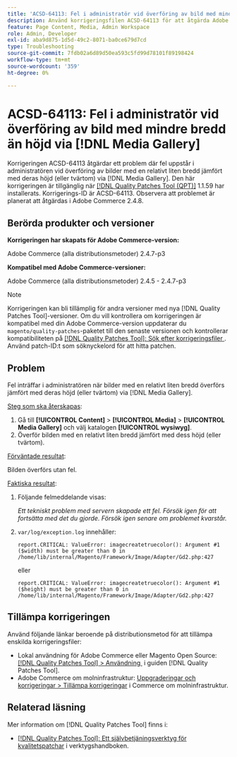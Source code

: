 ```yaml
---
title: 'ACSD-64113: Fel i administratör vid överföring av bild med mindre bredd än höjd via  [!DNL Media Gallery]'
description: Använd korrigeringsfilen ACSD-64113 för att åtgärda Adobe Commerce-problemet när fel uppstår i administratören när bilder med en relativt liten bredd överförs jämfört med höjden (eller tvärtom) via  [!DNL Media Gallery].
feature: Page Content, Media, Admin Workspace
role: Admin, Developer
exl-id: aba9d875-1d5d-49c2-8071-ba0ce679d7cd
type: Troubleshooting
source-git-commit: 7fdb02a6d89d50ea593c5fd99d78101f89198424
workflow-type: tm+mt
source-wordcount: '359'
ht-degree: 0%

---
```


# ACSD-64113: Fel i administratör vid överföring av bild med mindre bredd än höjd via [!DNL Media Gallery]

Korrigeringen ACSD-64113 åtgärdar ett problem där fel uppstår i administratören vid överföring av bilder med en relativt liten bredd jämfört med deras höjd (eller tvärtom) via [!DNL Media Gallery]. Den här korrigeringen är tillgänglig när [[!DNL Quality Patches Tool (QPT)]](/help/tools/quality-patches-tool/quality-patches-tool-to-self-serve-quality-patches.md) 1.1.59 har installerats. Korrigerings-ID är ACSD-64113. Observera att problemet är planerat att åtgärdas i Adobe Commerce 2.4.8.

## Berörda produkter och versioner

**Korrigeringen har skapats för Adobe Commerce-version:**

Adobe Commerce (alla distributionsmetoder) 2.4.7-p3

**Kompatibel med Adobe Commerce-versioner:**

Adobe Commerce (alla distributionsmetoder) 2.4.5 - 2.4.7-p3

>[!NOTE]
>
>Korrigeringen kan bli tillämplig för andra versioner med nya [!DNL Quality Patches Tool]-versioner. Om du vill kontrollera om korrigeringen är kompatibel med din Adobe Commerce-version uppdaterar du `magento/quality-patches`-paketet till den senaste versionen och kontrollerar kompatibiliteten på [[!DNL Quality Patches Tool]: Sök efter korrigeringsfiler &#x200B;](https://experienceleague.adobe.com/tools/commerce-quality-patches/index.html?lang=sv-SE). Använd patch-ID:t som söknyckelord för att hitta patchen.

## Problem

Fel inträffar i administratören när bilder med en relativt liten bredd överförs jämfört med deras höjd (eller tvärtom) via [!DNL Media Gallery].

<u>Steg som ska återskapas</u>:

1. Gå till **[!UICONTROL Content]** > **[!UICONTROL Media]** > **[!UICONTROL Media Gallery]** och välj katalogen **[!UICONTROL wysiwyg]**.
1. Överför bilden med en relativt liten bredd jämfört med dess höjd (eller tvärtom).

<u>Förväntade resultat</u>:

Bilden överförs utan fel.

<u>Faktiska resultat</u>:

1. Följande felmeddelande visas:

   *Ett tekniskt problem med servern skapade ett fel. Försök igen för att fortsätta med det du gjorde. Försök igen senare om problemet kvarstår.*
1. `var/log/exception.log` innehåller:

   ```
   report.CRITICAL: ValueError: imagecreatetruecolor(): Argument #1 ($width) must be greater than 0 in /home/lib/internal/Magento/Framework/Image/Adapter/Gd2.php:427
   ```

   eller

   ```
   report.CRITICAL: ValueError: imagecreatetruecolor(): Argument #1 ($height) must be greater than 0 in /home/lib/internal/Magento/Framework/Image/Adapter/Gd2.php:427
   ```

## Tillämpa korrigeringen

Använd följande länkar beroende på distributionsmetod för att tillämpa enskilda korrigeringsfiler:

* Lokal användning för Adobe Commerce eller Magento Open Source: [[!DNL Quality Patches Tool] > Användning &#x200B;](/help/tools/quality-patches-tool/usage.md) i guiden [!DNL Quality Patches Tool].
* Adobe Commerce om molninfrastruktur: [Uppgraderingar och korrigeringar > Tillämpa korrigeringar](https://experienceleague.adobe.com/docs/commerce-cloud-service/user-guide/develop/upgrade/apply-patches.html?lang=sv-SE) i Commerce om molninfrastruktur.


## Relaterad läsning

Mer information om [!DNL Quality Patches Tool] finns i:

* [[!DNL Quality Patches Tool]: Ett självbetjäningsverktyg för kvalitetspatchar](/help/tools/quality-patches-tool/quality-patches-tool-to-self-serve-quality-patches.md) i verktygshandboken.
